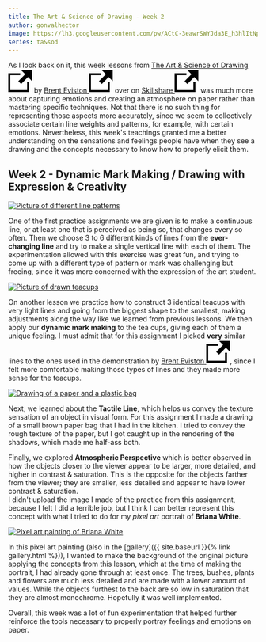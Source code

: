 ```yaml
---
title: The Art & Science of Drawing - Week 2
author: gonvalhector
image: https://lh3.googleusercontent.com/pw/ACtC-3eawrSWYJda3E_h3hlItNpMkC6DkdVlKen6gCuQHCaIXsVetQNSCXrkxiAqQ2IlhfCzhRluv1gfrli2Y9bpQ7grsowswFJ_Is2FVRyTa9FQfqOIL-8Nc7OzhEoD8DACfGxdEEcsvPNA1N2FafH49eKD=w1200-h630-no?authuser=0
series: ta&sod
---
```


As I look back on it, this week lessons from [The Art & Science of Drawing <img src="/assets/images/icons/external.svg" alt="External Link" class="external-icon">] by [Brent Eviston <img src="/assets/images/icons/external.svg" alt="External Link" class="external-icon">] over on [Skillshare <img src="/assets/images/icons/external.svg" alt="External Link" class="external-icon">] was much more about capturing emotions and creating an atmosphere on paper rather than mastering specific techniques.
Not that there is no such thing for representing those aspects more accurately, since we seem to collectively associate certain line weights and patterns, for example, with certain emotions.
Nevertheless, this week's teachings granted me a better understanding on the sensations and feelings people have when they see a drawing and the concepts necessary to know how to properly elicit them.

## Week 2 - Dynamic Mark Making / Drawing with Expression & Creativity

<a href="https://lh3.googleusercontent.com/7skerGp_nRzb_F8n_xl_URH2HVfUqj67HTrcT4XLwbCKtf3s8noC_RECDh6taehugRpYdc6StrYNJwwTbrlAhX5UT_fRKxpiry_HqY8-Awyb2IuF8vwq3fbUU9lpp_JNAVfzwYDddw=w1440-h1080"><picture>
    <source media="(min-width: 1920px)" srcset="https://lh3.googleusercontent.com/aZKhjhBfJl76FVo9ZY5ZR3reDEWg7c8IZ2MF1VBjnX6k2PD30d6gL-CiAvzcUhXKxsTpGNcAzJ5qlrIq_-DywzMSXWzDWTj9eg10cPebf_6frfZxg4lptVNMdtzJsrMBrqy8oYlzpQ=w850">
    <source media="(min-width: 1920px)" srcset="https://lh3.googleusercontent.com/2_-cWYeUZFljlVnYx_4Rqy-J6d3J2HG4aWILhzl_6u98iiuGG68fyvJWPCHzU26Yev3pJn6-a39vYjFbK6gA4yN0jXxjwJ9d9QuMd5skgUBu7IVpXyJIAsiGLMo65cZsX1ZaaJ4J2g=w850">
    <source media="(min-width: 1024px)" srcset="https://lh3.googleusercontent.com/aZKhjhBfJl76FVo9ZY5ZR3reDEWg7c8IZ2MF1VBjnX6k2PD30d6gL-CiAvzcUhXKxsTpGNcAzJ5qlrIq_-DywzMSXWzDWTj9eg10cPebf_6frfZxg4lptVNMdtzJsrMBrqy8oYlzpQ=w711">
    <source media="(min-width: 1024px)" srcset="https://lh3.googleusercontent.com/2_-cWYeUZFljlVnYx_4Rqy-J6d3J2HG4aWILhzl_6u98iiuGG68fyvJWPCHzU26Yev3pJn6-a39vYjFbK6gA4yN0jXxjwJ9d9QuMd5skgUBu7IVpXyJIAsiGLMo65cZsX1ZaaJ4J2g=w711">
    <source media="(min-width: 768px)" srcset="https://lh3.googleusercontent.com/aZKhjhBfJl76FVo9ZY5ZR3reDEWg7c8IZ2MF1VBjnX6k2PD30d6gL-CiAvzcUhXKxsTpGNcAzJ5qlrIq_-DywzMSXWzDWTj9eg10cPebf_6frfZxg4lptVNMdtzJsrMBrqy8oYlzpQ=w533">
    <source media="(min-width: 768px)" srcset="https://lh3.googleusercontent.com/2_-cWYeUZFljlVnYx_4Rqy-J6d3J2HG4aWILhzl_6u98iiuGG68fyvJWPCHzU26Yev3pJn6-a39vYjFbK6gA4yN0jXxjwJ9d9QuMd5skgUBu7IVpXyJIAsiGLMo65cZsX1ZaaJ4J2g=w533">
    <source media="(min-width: 600px)" srcset="https://lh3.googleusercontent.com/aZKhjhBfJl76FVo9ZY5ZR3reDEWg7c8IZ2MF1VBjnX6k2PD30d6gL-CiAvzcUhXKxsTpGNcAzJ5qlrIq_-DywzMSXWzDWTj9eg10cPebf_6frfZxg4lptVNMdtzJsrMBrqy8oYlzpQ=w416">
    <source media="(min-width: 600px)" srcset="https://lh3.googleusercontent.com/2_-cWYeUZFljlVnYx_4Rqy-J6d3J2HG4aWILhzl_6u98iiuGG68fyvJWPCHzU26Yev3pJn6-a39vYjFbK6gA4yN0jXxjwJ9d9QuMd5skgUBu7IVpXyJIAsiGLMo65cZsX1ZaaJ4J2g=w416">
    <source media="(min-width: 411px)" srcset="https://lh3.googleusercontent.com/aZKhjhBfJl76FVo9ZY5ZR3reDEWg7c8IZ2MF1VBjnX6k2PD30d6gL-CiAvzcUhXKxsTpGNcAzJ5qlrIq_-DywzMSXWzDWTj9eg10cPebf_6frfZxg4lptVNMdtzJsrMBrqy8oYlzpQ=w285">
    <source media="(min-width: 411px)" srcset="https://lh3.googleusercontent.com/2_-cWYeUZFljlVnYx_4Rqy-J6d3J2HG4aWILhzl_6u98iiuGG68fyvJWPCHzU26Yev3pJn6-a39vYjFbK6gA4yN0jXxjwJ9d9QuMd5skgUBu7IVpXyJIAsiGLMo65cZsX1ZaaJ4J2g=w285">
    <source media="(min-width: 360px)" srcset="https://lh3.googleusercontent.com/aZKhjhBfJl76FVo9ZY5ZR3reDEWg7c8IZ2MF1VBjnX6k2PD30d6gL-CiAvzcUhXKxsTpGNcAzJ5qlrIq_-DywzMSXWzDWTj9eg10cPebf_6frfZxg4lptVNMdtzJsrMBrqy8oYlzpQ=w250">
    <source media="(min-width: 360px)" srcset="https://lh3.googleusercontent.com/2_-cWYeUZFljlVnYx_4Rqy-J6d3J2HG4aWILhzl_6u98iiuGG68fyvJWPCHzU26Yev3pJn6-a39vYjFbK6gA4yN0jXxjwJ9d9QuMd5skgUBu7IVpXyJIAsiGLMo65cZsX1ZaaJ4J2g=w250">
    <source media="(min-width: 240px)" srcset="https://lh3.googleusercontent.com/aZKhjhBfJl76FVo9ZY5ZR3reDEWg7c8IZ2MF1VBjnX6k2PD30d6gL-CiAvzcUhXKxsTpGNcAzJ5qlrIq_-DywzMSXWzDWTj9eg10cPebf_6frfZxg4lptVNMdtzJsrMBrqy8oYlzpQ=w166">
    <img class="my-3 mx-auto d-block" src="https://lh3.googleusercontent.com/2_-cWYeUZFljlVnYx_4Rqy-J6d3J2HG4aWILhzl_6u98iiuGG68fyvJWPCHzU26Yev3pJn6-a39vYjFbK6gA4yN0jXxjwJ9d9QuMd5skgUBu7IVpXyJIAsiGLMo65cZsX1ZaaJ4J2g" alt="Picture of different line patterns" title="Types of lines">
</picture></a>

One of the first practice assignments we are given is to make a continuous line, or at least one that is perceived as being so, that changes every so often. Then we choose 3 to 6 different kinds of lines from the **ever-changing line** and try to make a single vertical line with each of them. The experimentation allowed with this exercise was great fun, and trying to come up with a different type of pattern or mark was challenging but freeing, since it was more concerned with the expression of the art student.

<a href="https://lh3.googleusercontent.com/TaDhrH4xOf-2gvwnE1DnHyHSJzYXOR8Hw9a54y3r1uV09YJbknOmCdVhjigGUKZsVoIBSO-ECQFkNXLj-523MI5OFFvjg4NUmIJsI6KznXw_XV9Z5Pl3OTe_Y9rCBf1G4MzAc274fw=w1440-h1080"><picture>
    <source media="(min-width: 1920px)" srcset="https://lh3.googleusercontent.com/7sfx3oCTfE0BPBNYYEt_83U7tN8sKNwOM0JvcSjTiia1l8P2JlYbb2Obxk28VbffR_Uht3NeQdPz7LwyTOtmX9LBIqreK2FVf5qhSKqu4XPyiVwoB7T8q45BA5WQPP8_FsZinS_nDQ=w850">
    <source media="(min-width: 1920px)" srcset="https://lh3.googleusercontent.com/Umq7P2XGjAxDTstSasfG5XMVPJcJD4q31lNx6LCwm1UC1X3tbeMmQuc_ZAZX8Qt4DgsAApMnSmmo0p9vwqCGoDjZuGOObwFifO9kXtvtgYITAOobpC8hR2EYkby0Ndl_bF2NhOZYLw=w850">
    <source media="(min-width: 1024px)" srcset="https://lh3.googleusercontent.com/7sfx3oCTfE0BPBNYYEt_83U7tN8sKNwOM0JvcSjTiia1l8P2JlYbb2Obxk28VbffR_Uht3NeQdPz7LwyTOtmX9LBIqreK2FVf5qhSKqu4XPyiVwoB7T8q45BA5WQPP8_FsZinS_nDQ=w711">
    <source media="(min-width: 1024px)" srcset="https://lh3.googleusercontent.com/Umq7P2XGjAxDTstSasfG5XMVPJcJD4q31lNx6LCwm1UC1X3tbeMmQuc_ZAZX8Qt4DgsAApMnSmmo0p9vwqCGoDjZuGOObwFifO9kXtvtgYITAOobpC8hR2EYkby0Ndl_bF2NhOZYLw=w711">
    <source media="(min-width: 768px)" srcset="https://lh3.googleusercontent.com/7sfx3oCTfE0BPBNYYEt_83U7tN8sKNwOM0JvcSjTiia1l8P2JlYbb2Obxk28VbffR_Uht3NeQdPz7LwyTOtmX9LBIqreK2FVf5qhSKqu4XPyiVwoB7T8q45BA5WQPP8_FsZinS_nDQ=w533">
    <source media="(min-width: 768px)" srcset="https://lh3.googleusercontent.com/Umq7P2XGjAxDTstSasfG5XMVPJcJD4q31lNx6LCwm1UC1X3tbeMmQuc_ZAZX8Qt4DgsAApMnSmmo0p9vwqCGoDjZuGOObwFifO9kXtvtgYITAOobpC8hR2EYkby0Ndl_bF2NhOZYLw=w533">
    <source media="(min-width: 600px)" srcset="https://lh3.googleusercontent.com/7sfx3oCTfE0BPBNYYEt_83U7tN8sKNwOM0JvcSjTiia1l8P2JlYbb2Obxk28VbffR_Uht3NeQdPz7LwyTOtmX9LBIqreK2FVf5qhSKqu4XPyiVwoB7T8q45BA5WQPP8_FsZinS_nDQ=w416">
    <source media="(min-width: 600px)" srcset="https://lh3.googleusercontent.com/Umq7P2XGjAxDTstSasfG5XMVPJcJD4q31lNx6LCwm1UC1X3tbeMmQuc_ZAZX8Qt4DgsAApMnSmmo0p9vwqCGoDjZuGOObwFifO9kXtvtgYITAOobpC8hR2EYkby0Ndl_bF2NhOZYLw=w416">
    <source media="(min-width: 411px)" srcset="https://lh3.googleusercontent.com/7sfx3oCTfE0BPBNYYEt_83U7tN8sKNwOM0JvcSjTiia1l8P2JlYbb2Obxk28VbffR_Uht3NeQdPz7LwyTOtmX9LBIqreK2FVf5qhSKqu4XPyiVwoB7T8q45BA5WQPP8_FsZinS_nDQ=w285">
    <source media="(min-width: 411px)" srcset="https://lh3.googleusercontent.com/Umq7P2XGjAxDTstSasfG5XMVPJcJD4q31lNx6LCwm1UC1X3tbeMmQuc_ZAZX8Qt4DgsAApMnSmmo0p9vwqCGoDjZuGOObwFifO9kXtvtgYITAOobpC8hR2EYkby0Ndl_bF2NhOZYLw=w285">
    <source media="(min-width: 360px)" srcset="https://lh3.googleusercontent.com/7sfx3oCTfE0BPBNYYEt_83U7tN8sKNwOM0JvcSjTiia1l8P2JlYbb2Obxk28VbffR_Uht3NeQdPz7LwyTOtmX9LBIqreK2FVf5qhSKqu4XPyiVwoB7T8q45BA5WQPP8_FsZinS_nDQ=w250">
    <source media="(min-width: 360px)" srcset="https://lh3.googleusercontent.com/Umq7P2XGjAxDTstSasfG5XMVPJcJD4q31lNx6LCwm1UC1X3tbeMmQuc_ZAZX8Qt4DgsAApMnSmmo0p9vwqCGoDjZuGOObwFifO9kXtvtgYITAOobpC8hR2EYkby0Ndl_bF2NhOZYLw=w250">
    <source media="(min-width: 240px)" srcset="https://lh3.googleusercontent.com/7sfx3oCTfE0BPBNYYEt_83U7tN8sKNwOM0JvcSjTiia1l8P2JlYbb2Obxk28VbffR_Uht3NeQdPz7LwyTOtmX9LBIqreK2FVf5qhSKqu4XPyiVwoB7T8q45BA5WQPP8_FsZinS_nDQ=w166">
    <img class="my-3 mx-auto d-block" src="https://lh3.googleusercontent.com/Umq7P2XGjAxDTstSasfG5XMVPJcJD4q31lNx6LCwm1UC1X3tbeMmQuc_ZAZX8Qt4DgsAApMnSmmo0p9vwqCGoDjZuGOObwFifO9kXtvtgYITAOobpC8hR2EYkby0Ndl_bF2NhOZYLw" alt="Picture of drawn teacups" title="Teacups with different mark making">
</picture></a>

On another lesson we practice how to construct 3 identical teacups with very light lines and going from the biggest shape to the smallest, making adjustments along the way like we learned from previous lessons. We then apply our **dynamic mark making** to the tea cups, giving each of them a unique feeling.
I must admit that for this assignment I picked **very** similar lines to the ones used in the demonstration by [Brent Eviston <img src="/assets/images/icons/external.svg" alt="External Link" class="external-icon">], since I felt more comfortable making those types of lines and they made more sense for the teacups.

<a href="https://lh3.googleusercontent.com/1nTNHdaahhYi_SFsEZOvsVbF7v454iDsxqVKgwDGIbprRb01Xh3r5UubDds8-dG9CMe2kh_Jo4zu0oDiQGH798uScKBC012lpJmRao8TvwkSoa6NmQ7jQyyACZKQJ_Q1d7K4dybtag=w1440-h1080"><picture>
    <source media="(min-width: 1920px)" srcset="https://lh3.googleusercontent.com/Gg3juymEnqLPc8PtE-p5g-W5VMxHSVUBRlLWS_ItdQjxTajoD2-BRwDSp8Tvf459dYQB-LB4FS4C1j_PP7_guHjTlGWZYIYFmQtcQkeevafse4JsAP5ZcDowt0AHB1ulxuMtLeQ1bw=w850">
    <source media="(min-width: 1920px)" srcset="https://lh3.googleusercontent.com/mFDZTpIfFCYU4aM31Jmz2kGyvADGybtbkkmxjCzSLFBHJzfYFm9IgLRio8w5g3sPx5RMe05pwTXwRk5bMhOVfuVdm1eBSBB5DcTMkrtdeHaaP0XKtdS1a6FSHdd82h9EXsPwDtKFfg=w850">
    <source media="(min-width: 1024px)" srcset="https://lh3.googleusercontent.com/Gg3juymEnqLPc8PtE-p5g-W5VMxHSVUBRlLWS_ItdQjxTajoD2-BRwDSp8Tvf459dYQB-LB4FS4C1j_PP7_guHjTlGWZYIYFmQtcQkeevafse4JsAP5ZcDowt0AHB1ulxuMtLeQ1bw=w711">
    <source media="(min-width: 1024px)" srcset="https://lh3.googleusercontent.com/mFDZTpIfFCYU4aM31Jmz2kGyvADGybtbkkmxjCzSLFBHJzfYFm9IgLRio8w5g3sPx5RMe05pwTXwRk5bMhOVfuVdm1eBSBB5DcTMkrtdeHaaP0XKtdS1a6FSHdd82h9EXsPwDtKFfg=w711">
    <source media="(min-width: 768px)" srcset="https://lh3.googleusercontent.com/Gg3juymEnqLPc8PtE-p5g-W5VMxHSVUBRlLWS_ItdQjxTajoD2-BRwDSp8Tvf459dYQB-LB4FS4C1j_PP7_guHjTlGWZYIYFmQtcQkeevafse4JsAP5ZcDowt0AHB1ulxuMtLeQ1bw=w533">
    <source media="(min-width: 768px)" srcset="https://lh3.googleusercontent.com/mFDZTpIfFCYU4aM31Jmz2kGyvADGybtbkkmxjCzSLFBHJzfYFm9IgLRio8w5g3sPx5RMe05pwTXwRk5bMhOVfuVdm1eBSBB5DcTMkrtdeHaaP0XKtdS1a6FSHdd82h9EXsPwDtKFfg=w533">
    <source media="(min-width: 600px)" srcset="https://lh3.googleusercontent.com/Gg3juymEnqLPc8PtE-p5g-W5VMxHSVUBRlLWS_ItdQjxTajoD2-BRwDSp8Tvf459dYQB-LB4FS4C1j_PP7_guHjTlGWZYIYFmQtcQkeevafse4JsAP5ZcDowt0AHB1ulxuMtLeQ1bw=w416">
    <source media="(min-width: 600px)" srcset="https://lh3.googleusercontent.com/mFDZTpIfFCYU4aM31Jmz2kGyvADGybtbkkmxjCzSLFBHJzfYFm9IgLRio8w5g3sPx5RMe05pwTXwRk5bMhOVfuVdm1eBSBB5DcTMkrtdeHaaP0XKtdS1a6FSHdd82h9EXsPwDtKFfg=w416">
    <source media="(min-width: 411px)" srcset="https://lh3.googleusercontent.com/Gg3juymEnqLPc8PtE-p5g-W5VMxHSVUBRlLWS_ItdQjxTajoD2-BRwDSp8Tvf459dYQB-LB4FS4C1j_PP7_guHjTlGWZYIYFmQtcQkeevafse4JsAP5ZcDowt0AHB1ulxuMtLeQ1bw=w285">
    <source media="(min-width: 411px)" srcset="https://lh3.googleusercontent.com/mFDZTpIfFCYU4aM31Jmz2kGyvADGybtbkkmxjCzSLFBHJzfYFm9IgLRio8w5g3sPx5RMe05pwTXwRk5bMhOVfuVdm1eBSBB5DcTMkrtdeHaaP0XKtdS1a6FSHdd82h9EXsPwDtKFfg=w285">
    <source media="(min-width: 360px)" srcset="https://lh3.googleusercontent.com/Gg3juymEnqLPc8PtE-p5g-W5VMxHSVUBRlLWS_ItdQjxTajoD2-BRwDSp8Tvf459dYQB-LB4FS4C1j_PP7_guHjTlGWZYIYFmQtcQkeevafse4JsAP5ZcDowt0AHB1ulxuMtLeQ1bw=w250">
    <source media="(min-width: 360px)" srcset="https://lh3.googleusercontent.com/mFDZTpIfFCYU4aM31Jmz2kGyvADGybtbkkmxjCzSLFBHJzfYFm9IgLRio8w5g3sPx5RMe05pwTXwRk5bMhOVfuVdm1eBSBB5DcTMkrtdeHaaP0XKtdS1a6FSHdd82h9EXsPwDtKFfg=w250">
    <source media="(min-width: 240px)" srcset="https://lh3.googleusercontent.com/Gg3juymEnqLPc8PtE-p5g-W5VMxHSVUBRlLWS_ItdQjxTajoD2-BRwDSp8Tvf459dYQB-LB4FS4C1j_PP7_guHjTlGWZYIYFmQtcQkeevafse4JsAP5ZcDowt0AHB1ulxuMtLeQ1bw=w166">
    <img class="my-3 mx-auto d-block" src="https://lh3.googleusercontent.com/mFDZTpIfFCYU4aM31Jmz2kGyvADGybtbkkmxjCzSLFBHJzfYFm9IgLRio8w5g3sPx5RMe05pwTXwRk5bMhOVfuVdm1eBSBB5DcTMkrtdeHaaP0XKtdS1a6FSHdd82h9EXsPwDtKFfg" alt="Drawing of a paper and a plastic bag" title="Paper bag & plastic bag">
</picture></a>

Next, we learned about the **Tactile Line**, which helps us convey the texture sensation of an object in visual form. For this assignment I made a drawing of a small brown paper bag that I had in the kitchen. I tried to convey the rough texture of the paper, but I got caught up in the rendering of the shadows, which made me half-ass both.  

Finally, we explored **Atmospheric Perspective** which is better observed in how the objects closer to the viewer appear to be larger, more detailed, and higher in contrast & saturation.
This is the opposite for the objects farther from the viewer; they are smaller, less detailed and appear to have lower contrast & saturation.  
I didn't upload the image I made of the practice from this assignment, because I felt I did a terrible job, but I think I can better represent this concept with what I tried to do for my *pixel art* portrait of **Briana White**.

<a href="https://lh3.googleusercontent.com/LrnC625cUXpiqD_-tiFQob-Luh-HWXzhTxq6tK4NAAqyrdPEOR82nDa9zgpsioEtyK4bNrUPH3fOIFkBQM8ceH6zpC5FSMYj_jGQkuV5nzFS_HbtKHI18uWTctF_D1Nlx91JTjTZWQ=w1080-h1080"><picture>
    <source media="(min-width: 1920px)" srcset="https://lh3.googleusercontent.com/LrnC625cUXpiqD_-tiFQob-Luh-HWXzhTxq6tK4NAAqyrdPEOR82nDa9zgpsioEtyK4bNrUPH3fOIFkBQM8ceH6zpC5FSMYj_jGQkuV5nzFS_HbtKHI18uWTctF_D1Nlx91JTjTZWQ=w850">
    <source media="(min-width: 1920px)" srcset="https://lh3.googleusercontent.com/PW5JQyQyXrRSj5kBGW4soz99wjORxonsGKGU9m3PArFSHlNULrTQ4bpwQpO6jNhrdT7JTmI2hxG4w8_RS--lz9eScVfQRZPtSzKXyP-VocJm6TWbC6WJYkZ6Llcxe2Pg2FEk5EWWpw=w850">
    <source media="(min-width: 1024px)" srcset="https://lh3.googleusercontent.com/LrnC625cUXpiqD_-tiFQob-Luh-HWXzhTxq6tK4NAAqyrdPEOR82nDa9zgpsioEtyK4bNrUPH3fOIFkBQM8ceH6zpC5FSMYj_jGQkuV5nzFS_HbtKHI18uWTctF_D1Nlx91JTjTZWQ=w711">
    <source media="(min-width: 1024px)" srcset="https://lh3.googleusercontent.com/PW5JQyQyXrRSj5kBGW4soz99wjORxonsGKGU9m3PArFSHlNULrTQ4bpwQpO6jNhrdT7JTmI2hxG4w8_RS--lz9eScVfQRZPtSzKXyP-VocJm6TWbC6WJYkZ6Llcxe2Pg2FEk5EWWpw=w711">
    <source media="(min-width: 768px)" srcset="https://lh3.googleusercontent.com/LrnC625cUXpiqD_-tiFQob-Luh-HWXzhTxq6tK4NAAqyrdPEOR82nDa9zgpsioEtyK4bNrUPH3fOIFkBQM8ceH6zpC5FSMYj_jGQkuV5nzFS_HbtKHI18uWTctF_D1Nlx91JTjTZWQ=w533">
    <source media="(min-width: 768px)" srcset="https://lh3.googleusercontent.com/PW5JQyQyXrRSj5kBGW4soz99wjORxonsGKGU9m3PArFSHlNULrTQ4bpwQpO6jNhrdT7JTmI2hxG4w8_RS--lz9eScVfQRZPtSzKXyP-VocJm6TWbC6WJYkZ6Llcxe2Pg2FEk5EWWpw=w533">
    <source media="(min-width: 600px)" srcset="https://lh3.googleusercontent.com/LrnC625cUXpiqD_-tiFQob-Luh-HWXzhTxq6tK4NAAqyrdPEOR82nDa9zgpsioEtyK4bNrUPH3fOIFkBQM8ceH6zpC5FSMYj_jGQkuV5nzFS_HbtKHI18uWTctF_D1Nlx91JTjTZWQ=w416">
    <source media="(min-width: 600px)" srcset="https://lh3.googleusercontent.com/PW5JQyQyXrRSj5kBGW4soz99wjORxonsGKGU9m3PArFSHlNULrTQ4bpwQpO6jNhrdT7JTmI2hxG4w8_RS--lz9eScVfQRZPtSzKXyP-VocJm6TWbC6WJYkZ6Llcxe2Pg2FEk5EWWpw=w416">
    <source media="(min-width: 411px)" srcset="https://lh3.googleusercontent.com/LrnC625cUXpiqD_-tiFQob-Luh-HWXzhTxq6tK4NAAqyrdPEOR82nDa9zgpsioEtyK4bNrUPH3fOIFkBQM8ceH6zpC5FSMYj_jGQkuV5nzFS_HbtKHI18uWTctF_D1Nlx91JTjTZWQ=w285">
    <source media="(min-width: 411px)" srcset="https://lh3.googleusercontent.com/PW5JQyQyXrRSj5kBGW4soz99wjORxonsGKGU9m3PArFSHlNULrTQ4bpwQpO6jNhrdT7JTmI2hxG4w8_RS--lz9eScVfQRZPtSzKXyP-VocJm6TWbC6WJYkZ6Llcxe2Pg2FEk5EWWpw=w285">
    <source media="(min-width: 360px)" srcset="https://lh3.googleusercontent.com/LrnC625cUXpiqD_-tiFQob-Luh-HWXzhTxq6tK4NAAqyrdPEOR82nDa9zgpsioEtyK4bNrUPH3fOIFkBQM8ceH6zpC5FSMYj_jGQkuV5nzFS_HbtKHI18uWTctF_D1Nlx91JTjTZWQ=w250">
    <source media="(min-width: 360px)" srcset="https://lh3.googleusercontent.com/PW5JQyQyXrRSj5kBGW4soz99wjORxonsGKGU9m3PArFSHlNULrTQ4bpwQpO6jNhrdT7JTmI2hxG4w8_RS--lz9eScVfQRZPtSzKXyP-VocJm6TWbC6WJYkZ6Llcxe2Pg2FEk5EWWpw=w250">
    <source media="(min-width: 240px)" srcset="https://lh3.googleusercontent.com/LrnC625cUXpiqD_-tiFQob-Luh-HWXzhTxq6tK4NAAqyrdPEOR82nDa9zgpsioEtyK4bNrUPH3fOIFkBQM8ceH6zpC5FSMYj_jGQkuV5nzFS_HbtKHI18uWTctF_D1Nlx91JTjTZWQ=w166">
    <img class="my-3 mx-auto d-block" src="https://lh3.googleusercontent.com/PW5JQyQyXrRSj5kBGW4soz99wjORxonsGKGU9m3PArFSHlNULrTQ4bpwQpO6jNhrdT7JTmI2hxG4w8_RS--lz9eScVfQRZPtSzKXyP-VocJm6TWbC6WJYkZ6Llcxe2Pg2FEk5EWWpw" alt="Pixel art painting of Briana White" title="Briana White in Pixel Art">
</picture></a>

In this pixel art painting (also in the [gallery]({{ site.baseurl }}{% link gallery.html %})), I wanted to make the background of the original picture applying the concepts from this lesson, which at the time of making the portrait, I had already gone through at least once. The trees, bushes, plants and flowers are much less detailed and are made with a lower amount of values. While the objects furthest to the back are so low in saturation that they are almost monochrome. Hopefully it was well implemented.

Overall, this week was a lot of fun experimentation that helped further reinforce the tools necessary to properly portray feelings and emotions on paper.



[Skillshare <img src="/assets/images/icons/external.svg" alt="External Link" class="external-icon">]: <https://www.skillshare.com/>
[Brent Eviston <img src="/assets/images/icons/external.svg" alt="External Link" class="external-icon">]: <http://www.evolveyourart.com/>
[The Art & Science of Drawing <img src="/assets/images/icons/external.svg" alt="External Link" class="external-icon">]: <https://www.skillshare.com/user/artandscienceofdrawing>
